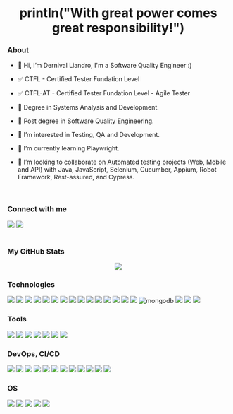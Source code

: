 

<h1 align='center'>println("With great power comes great responsibility!")</h1>

<h3>About</h3>

- 👋 Hi, I’m Dernival Liandro, I'm a Software Quality Engineer :)
- ✅ CTFL - Certified Tester Fundation Level
- ✅ CTFL-AT - Certified Tester Fundation Level - Agile Tester

- 📖 Degree in Systems Analysis and Development.

- 📖 Post degree in Software Quality Engineering.

- 👀 I’m interested in Testing, QA and Development.

- 🌱 I’m currently learning Playwright.

- 💞️ I’m looking to collaborate on Automated testing projects (Web, Mobile and API) with Java, JavaScript, Selenium, Cucumber, Appium, Robot Framework, Rest-assured, and Cypress.

<br>
<h3>Connect with me</h3>

<div style="display: inline">
    <a href="https://www.linkedin.com/in/dernivalliandro/"><img src="https://img.shields.io/badge/LINKEDIN-0077B5?style=for-the-badge&logo=linkedin&logoColor=white"/></a>
    <a href = "mailto:liandro.sys@gmail.com"><img src="https://img.shields.io/badge/GMAIL-D14836?style=for-the-badge&logo=gmail&logoColor=white" target="_blank"></a>
    <br>
</div>
  
<br>
<h3>My GitHub Stats</h3>

<!-- <a href="http://www.github.com/Liandro73"><img src="https://github-readme-stats.vercel.app/api?username=Liandro73&show_icons=true&hide=stars,&count_private=true&title_color=0891b2&text_color=ffffff&icon_color=0891b2&bg_color=1c1917&hide_border=true&show_icons=true" alt="liandro73's GitHub stats" /></a> -->

<p align="center">
    <img src ="https://github-readme-streak-stats.herokuapp.com?user=Liandro73&theme=tokyonight&hide_border=true&background=FFFFFF00">
 </p>


<h3>Technologies</h3>
<div style="display: inline">
    <img src="https://img.shields.io/badge/JAVA-ED8B00?style=for-the-badge&logo=oracle&logoColor=white"/>
    <img src="https://img.shields.io/badge/SELENIUM-43B02A?style=for-the-badge&logo=Selenium&logoColor=white" /> 
    <img src="https://img.shields.io/badge/CUCUMBER-43B02A?style=for-the-badge&logo=cucumber&logoColor=white" />
    <img src="https://img.shields.io/badge/APPIUM-68217A?style=for-the-badge&logo=appium" />
    <img src="https://img.shields.io/badge/JUNIT5-25A162?style=for-the-badge&logo=junit5&logoColor=white" />
    <img src="https://img.shields.io/badge/ROBOT FRAMEWORK-black?style=for-the-badge&logo=robotframework" />
    <img src="https://img.shields.io/badge/PYTHON-3776AB?style=for-the-badge&logo=python&logoColor=white">
    <img src="https://img.shields.io/badge/CYPRESS-black?style=for-the-badge&logo=cypress" />
    <img src="https://img.shields.io/badge/PLAYWRIGHT-orange?style=for-the-badge&logo=playwright" />
    <img src="https://img.shields.io/badge/JAVASCRIPT-F7DF1E?style=for-the-badge&logo=javascript&logoColor=black"/>
    <img src="https://img.shields.io/badge/CSHAP-68217A?style=for-the-badge&logo=csharp&logoColor=white"/>
    <img src="https://img.shields.io/badge/HTML-E34C26?&style=for-the-badge&logo=html5&logoColor=white"/> 
    <img src="https://img.shields.io/badge/CSS-239120?&style=for-the-badge&logo=css3&logoColor=white"/> 
    <img src="https://img.shields.io/badge/MySQL-4479A1?style=for-the-badge&logo=mysql&logoColor=white"/> 
    <img src="https://img.shields.io/badge/PostgreSQL-316192?style=for-the-badge&logo=postgresql&logoColor=white"/>
    <img src="https://img.shields.io/badge/MongoDB-%234ea94b.svg?style=for-the-badge&logo=mongodb&logoColor=white" alt="mongodb"/>
    <img src="https://img.shields.io/badge/DJANGO-239120?style=for-the-badge&logo=django&logoColor=white" />
    <img src="https://img.shields.io/badge/npm-CB3837?style=for-the-badge&logo=npm&logoColor=white" />
    <img src="https://img.shields.io/badge/json-5E5C5C?style=for-the-badge&logo=json&logoColor=white" />
    <br>
</div>

<h3>Tools</h3>
<div style="display: inline">
    <img src="https://img.shields.io/badge/Postman-FF6C37?style=for-the-badge&logo=Postman&logoColor=white" /> 
    <img src="https://img.shields.io/badge/IntelliJ_IDEA-000000.svg?style=for-the-badge&logo=intellij-idea&logoColor=white" />
    <img src="https://img.shields.io/badge/ECLIPSE-2CA5E0.svg?style=for-the-badge&logo=eclipse&logoColor=white" />
    <img src="https://img.shields.io/badge/VSCode-0078D4?style=for-the-badge&logo=visual%20studio%20code&logoColor=white" />
    <img src="https://img.shields.io/badge/Swagger-85EA2D?style=for-the-badge&logo=Swagger&logoColor=black" />
    <img src="https://img.shields.io/badge/ANDROID STUDIO-white?style=for-the-badge&logo=android-studio&logoColor=blue" />
    <img src="https://img.shields.io/badge/XCODE-0078D4?style=for-the-badge&logo=xcode&logoColor=white" />
    <br>
</div>

<h3>DevOps, CI/CD</h3>
<div style="display: inline">
    <img src="https://img.shields.io/badge/Docker-2CA5E0?style=for-the-badge&logo=docker&logoColor=white"/> 
    <img src="https://img.shields.io/badge/Firebase-black?style=for-the-badge&logo=firebase" />
    <img src="https://img.shields.io/badge/TestFlight-blue?style=for-the-badge&logo=testflight&logoColor=white" />
    <img src="https://img.shields.io/badge/Jenkins-white?style=for-the-badge&logo=jenkins&logoColor=black" />
    <img src="https://img.shields.io/badge/GIT-E44C30?style=for-the-badge&logo=git&logoColor=white" />
    <img src="https://img.shields.io/badge/GitHub-100000?style=for-the-badge&logo=github&logoColor=white" />
    <img src="https://img.shields.io/badge/Github%20Actions-white?style=for-the-badge&logo=githubactions&logoColor=black" />
    <img src="https://img.shields.io/badge/GitLab-330F63?style=for-the-badge&logo=gitlab&logoColor=white" />
    <img src="https://img.shields.io/badge/JIRA-blue?style=for-the-badge&logo=jira&logoColor=white" />
    <img src="https://img.shields.io/badge/Azure devops-white?style=for-the-badge&logo=azuredevops&logoColor=00599C" />
    <img src="https://img.shields.io/badge/VS App Center-CB3837?style=for-the-badge&logo=&logoColor=white" />
    <img src="https://img.shields.io/badge/XRAY-green?style=for-the-badge&logo=xray-test-management&logoColor=" />
</div>


<h3>OS</h3>
<div style="display: inline">
    <img src="https://img.shields.io/badge/Mac-black?style=for-the-badge&logo=macos&logoColor=white"/>
    <img src="https://img.shields.io/badge/WINDOWS-blue?style=for-the-badge&logo=microsoft&logoColor=white"/>
    <img src="https://img.shields.io/badge/Linux-FCC624?style=for-the-badge&logo=linux&logoColor=black"/>
    <img src="https://img.shields.io/badge/Android-05150C?style=for-the-badge&logo=android" />
    <img src="https://img.shields.io/badge/iOS-05150C?style=for-the-badge&logo=ios" />
</div>
<!---
Liandro73/Liandro73 is a ✨ special ✨ repository because its `README.md` (this file) appears on your GitHub profile.
You can click the Preview link to take a look at your changes.
--->
